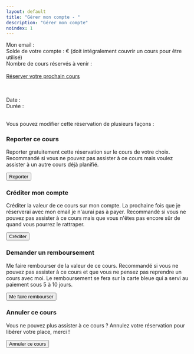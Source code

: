 ```yaml
---
layout: default
title: "Gérer mon compte - "
description: "Gérer mon compte"
noindex: 1
---
```


<div class="infobox" id="my-account-summary">
	<p>
		Mon email : <span id="account-email"></span><br/>
		Solde de votre compte : <span id="account-balance"></span>€ (doit intégralement couvrir un cours pour être utilisé)<br/>
		Nombre de cours réservés à venir : <span id="nb-future-bookings"></span><br/><br/>
		<a href="/">Réserver votre prochain cours</a>
	</p>
</div>

<div class="booked-class infobox" id="booked-class-template">
	<div>
		<h2 class="booked-class-title"></h2><br/>
		Date : <span class="booked-class-date"></span><br/>
		Durée : <span class="booked-class-duration"></span><br/>
		<p class="booked-class-description"></p><br/>
		Vous pouvez modifier cette réservation de plusieurs façons :
	</div>
	<div class="booked-class-options">
		<div data-postpone-or-credit-or-be-refunded-option="1">
			<h3>Reporter ce cours</h3>
			<p>Reporter gratuitement cette réservation sur le cours de votre choix. Recommandé si vous ne pouvez pas assister à ce cours mais voulez assister à un autre cours déjà planifié.</p>
			<button data-href="/#postpone?customerId=%customerId%&customerEmail=%customerEmail%&lessonToPostponeId=%currentLessonId%&alreadyBookedLessons=%alreadyBookedLessons%" data-onclick="redirect">Reporter<span class="wait"></span></button>
		</div>
		<div data-postpone-or-credit-or-be-refunded-option="1">
			<h3>Créditer mon compte</h3>
			<p>Créditer la valeur de ce cours sur mon compte. La prochaine fois que je réserverai avec mon email je n'aurai pas à payer. Recommandé si vous ne pouvez pas assister à ce cours mais que vous n'êtes pas encore sûr de quand vous pourrez le rattraper.</p>
			<button data-href="{{site.apiBaseUrl}}/account/credit?customerId=%customerId%&id=%currentLessonId%">Créditer<span class="wait"></span></button>
		</div>
		<div data-postpone-or-credit-or-be-refunded-option="1">
			<h3>Demander un remboursement</h3>
			<p>Me faire rembourser de la valeur de ce cours. Recommandé si vous ne pouvez pas assister à ce cours et que vous ne pensez pas reprendre un cours avec moi. Le remboursement se fera sur la carte bleue qui a servi au paiement sous 5 à 10 jours.</p>
			<button data-href="{{site.apiBaseUrl}}/account/refund?customerId=%customerId%&id=%currentLessonId%">Me faire rembourser<span class="wait"></span></button>
		</div>
		<div data-postpone-or-credit-or-be-refunded-option="0">
			<h3>Annuler ce cours</h3>
			<p>Vous ne pouvez plus assister à ce cours ? Annulez votre réservation pour libérer votre place, merci !</p>
			<button data-href="{{site.apiBaseUrl}}/account/cancel?customerId=%customerId%&id=%currentLessonId%">Annuler ce cours<span class="wait"></span></button>
		</div>
	</div>
</div>

<div>
	<script>
		function clickOption(event) {
	  		if (event.target.dataset.onclick === "redirect") {
          amplitude.getInstance().logEvent('clickPostponeOption', {href: event.target.dataset.href})
	  			window.location.href = event.target.dataset.href
	    	} else {
          if (event.target.dataset.href.includes("/credit")) {
            amplitude.getInstance().logEvent('clickCreditOption', {href: event.target.dataset.href})
          } else if (event.target.dataset.href.includes("/refund")) {
            amplitude.getInstance().logEvent('clickRefundOption', {href: event.target.dataset.href})
          } else {
            amplitude.getInstance().logEvent('clickCancelOption', {href: event.target.dataset.href})
          }
	    		clearAnimation = animateWaitElement(event.target.querySelector("span"), event.target)
		     	fetch(
	      		event.target.dataset.href,
	      		{ method: "POST" }
		      	)
		        .then(response => {
		        	if (response.ok) {
		        		return response.json()
		        	} else {
		        		throw new Error("No OK response")
		        	}
		        })
		        .then(j => {
		        	window.location.href = j.redirect_to
		        })
		        .catch(err => {
		        	clearAnimation()
		        	console.error(err)
		        	event.target.parentNode.parentNode.parentNode.append("Impossible d'effectuer cette opération, veuillez rééssayer plus tard.")
            amplitude.getInstance().logEvent('errClickOption', {err: String(err)})
		        })
	    	}
		}
		document.addEventListener('DOMContentLoaded', function() {
			if (window.location.hash) {
				const customerId = window.location.hash.slice(1)
			  	fetch('{{site.apiBaseUrl}}/account?customerId=' + customerId)
				  .then(response => {
				  	if (response.ok) {
				  		return response.json()
				  	} else {
				  		throw new Error("No OK response")
				  	}
				  })
				  .then(account => {
				  	document.getElementById("account-email").innerText = account.email
            amplitude.getInstance().setUserId(account.email)
				  	document.getElementById("account-balance").innerText = account.balance
				  	document.getElementById("nb-future-bookings").innerText = account.bookings.length
				  	const alreadyBookedLessons = []
				  	for (booking of account.bookings) {
				  		alreadyBookedLessons.push(booking.id)
				  	}
				  	for (booking of account.bookings) {
				  		const {durationHuman, startHuman} = datetimeToFrenchDatetimeAndDuration(new Date(booking.start_datetime), new Date(booking.end_datetime))
				  		let clone = document.querySelector('#booked-class-template').cloneNode(true)
				  		clone.setAttribute( 'id', "")
				  		clone.querySelectorAll(".booked-class-title")[0].innerText = booking.long_title
				  		clone.querySelectorAll(".booked-class-description")[0].innerText = booking.description
				  		clone.querySelectorAll(".booked-class-date")[0].innerText = startHuman
				  		clone.querySelectorAll(".booked-class-duration")[0].innerText = durationHuman
				  		clone.querySelectorAll(".booked-class-options > div").forEach((el) => {
				  			const PCRO = el.dataset["postpone-or-credit-or-be-refunded-option"] === "1"
                                                        el.style.display = (PCRO == booking.customer_can_postpone_or_credit_or_be_refunded) ? "flex" : "none"
				  		})
				  		clone.querySelectorAll("button").forEach((el) => {
				  			el.dataset.href = el.dataset.href.replace("%currentLessonId%", booking.id)
				  			el.dataset.href = el.dataset.href.replace("%customerId%", customerId)
				  			el.dataset.href = el.dataset.href.replace("%customerEmail%", account.email)
				  			el.dataset.href = el.dataset.href.replace("%alreadyBookedLessons%", alreadyBookedLessons.join(","))
				  			el.addEventListener("click", clickOption)
				  		})
				  		document.querySelector('#content').appendChild(clone)
				  	}
				  })
				  .catch(err => {
				  	console.error(err)
				  	document.querySelectorAll('.infobox p')[0].innerText = "Impossible de récupérer les informations de votre compte, revenez plus tard."
            amplitude.getInstance().logEvent('errGetCustomerAccount', {err: String(err)})
				  })
			}
		})
	</script>
</div>
